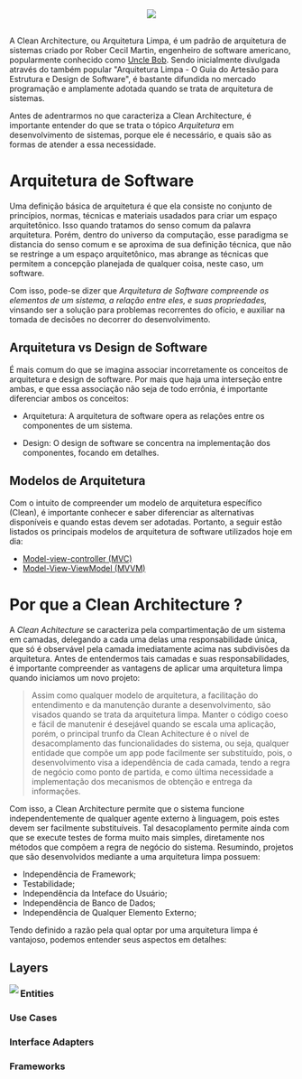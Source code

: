 <div align="center">
  <img src="https://user-images.githubusercontent.com/61476935/210269491-dbdd0597-4227-4969-bd84-b72ba65cdf4a.png">
</div>
<br>

A Clean Architecture, ou Arquitetura Limpa, é um padrão de arquitetura de sistemas criado por Rober Cecil Martin, engenheiro de software americano, popularmente conhecido como [Uncle Bob](https://www.google.com/search?gs_ssp=eJzj4tbP1TcwNKoyyk5PMmD04izNS85JVUjKTwIAVZAHQg&q=uncle+bob&rlz=1C1ASUM_enBR992BR992&oq=Uncle+Bob&aqs=chrome.1.69i57j46i512j0i512l8.3321j0j7&sourceid=chrome&ie=UTF-8). Sendo inicialmente divulgada através do também popular "Arquitetura Limpa - O Guia do Artesão para Estrutura e Design de Software", é bastante difundida no mercado programação e amplamente adotada quando se trata de arquitetura de sistemas.

Antes de adentrarmos no que caracteriza a Clean Architecture, é importante entender do que se trata o tópico <i>Arquitetura</i> em desenvolvimento de sistemas, porque ele é necessário, e quais são as formas de atender a essa necessidade.

# Arquitetura de Software

Uma definição básica de arquitetura é que ela consiste no conjunto de princípios, normas, técnicas e materiais usadados para criar um espaço arquitetônico. Isso quando tratamos do senso comum da palavra arquitetura. Porém, dentro do universo da computação, esse paradigma se distancia do senso comum e se aproxima de sua definição técnica, que não se restringe a um espaço arquitetônico, mas abrange as técnicas que permitem a concepção planejada de qualquer coisa, neste caso, um software.

Com isso, pode-se dizer que <i>Arquitetura de Software compreende os elementos de um sistema, a relação entre eles, e suas propriedades,</i> vinsando ser a solução para problemas recorrentes do ofício, e auxiliar na tomada de decisões no decorrer do desenvolvimento.

## Arquitetura vs Design de Software

É mais comum do que se imagina associar incorretamente os conceitos de arquitetura e design de software. Por mais que haja uma interseção entre ambas, e que essa associação não seja de todo errônia, é importante diferenciar ambos os conceitos:

- Arquitetura: A arquitetura de software opera as relações entre os componentes de um sistema.

- Design: O design de software se concentra na implementação dos componentes, focando em detalhes. 

## Modelos de Arquitetura

Com o intuito de compreender um modelo de arquitetura específico (Clean), é importante conhecer e saber diferenciar as alternativas disponíveis e quando estas devem ser adotadas. Portanto, a seguir estão listados os principais modelos de arquitetura de software utilizados hoje em dia:

- [Model-view-controller (MVC)]()
- [Model-View-ViewModel (MVVM)]()

<!-- ## Model-view-controller (MVC)

Sendo um dos padrões de arquitetura mais populares, o MVC foi introduzido como um possível padrão em 1979 por Trygve Reenskaug, cinetista da computação norueguês. O modelo consiste em separar a aplicação em três camadas independentes: o Model, view e controller, o que permite dissociar a UI das regras de negócio do sistema, o que foi bastante inovador no periodo citado. Além disso, o MVC permite a reutilização de código, uma melhor compreensão e manutenção, e facilita a criação de multiplas interfaces, o que é bastante difundido na stack front-end. O trecho a seguir auxilia no entendimento de cada camada:

<img align="left" style="width: 300px;" src="https://user-images.githubusercontent.com/61476935/210247819-ce99b554-9b11-4032-b4cc-111d14810090.png">

### View

Responsável por conter a interface e tudo o que a compõe. É a partir da view que interação com as demais camadas se inicia e é nela que se encontra os arquivos de template, estilo e etc.

### Controller

Responsável por controllar a interação entre Model e View, recebendo as requisições do usuário (disparadas pela interface) e acessar os models para obter uma resposta concisa.

### Model

Responsável pelo acesso e manipulação de dados da aplicação. É no model que se concentram os métodos reponsáveis por consultar o banco de dados ou por acessar os endpoits de uma API integrada.

Além dos elementos que nomeiam o modelo, também é comum encontrar um quarto conceito: o <i>Router</i>. Este sendo o responsável por associar determinado método da camada de controle a um endereço (rota) do sistema. 

## Model-View-ViewModel (MVVM)

O padrão Model View ViewModel foi pensado pelo Arquiteto de Software John Gossman e a equipe da Microsoft em 2005, tendo como base o MVC e o MVP, com o intuito de possibilitar o <i>Data Binding (compartilhamento estavél e síncrono de informações entre uma fonte e um receptor ou entre duas fontes de dados)</i> junto ao Microsoft Silverlight, usado no desenvolvimento de navegadores e plug-ins. Sua criação também foi creditada à necessidade de dividir sistemas em camadas especializadas em determinadas funções, sendo essas camadas:

<img align="left" style="width: 350px;" src="https://user-images.githubusercontent.com/61476935/210266105-c4669697-15ef-493e-a86d-5fb81c2d8340.png">

### View

Assim como no MVC, a View se reponsabiliza por renderizar as informações obtidas das demais camadas, sendo essencialmente ignorante com relação a forma com que essas informações foram obtidas, se importanto apanas com o formato no qual precisa exibir as informações e com as demais rotinas associadas com a experiência do usuário, como atualizações de estado.

### ViewModel 

A ViewModel por sua vez, tem como intuito disponibilizar uma lógica de apresentação para a View e gerenciar seus de estados através de comandos e Data Binding, sendo a responsável por criar a ponte entre interface e data source, já que ambas não possuem conhecimento uma da outra. Além disso, pode ser função da ViewModel validar o fluxo de dados e garantir a consistência das informções exibidas e enviadas.

### Model

O papel do Model é encapsular a regra de negócio responsável por obter as informações de um outro serviço, seja uma API, banco de dados e etc. É responsabilidade do Model validar as informações obtidas das ações do usuário de acordo com a regra de negócio que atende ou é atendida pela aplicação em questão.

É bastante comum encontrar o padrão MVVM em ambientes Mobile, como Swift, Java, Dart e entre outros, visto que ele é implicitamente recomendado para projetos cujo foco está em desenvolver a interface tendo a regra de negócio como base. Além disso, cabe citar o [Observable Patters](https://www.devmedia.com.br/design-patterns-observer/16875) como referência para gerenciamento de estados em uma arquitetura MVVM; este que está diretamente associado a programação reativa, que por sua vez está muito presente da construção de interfaces de usuário em geral.   

## Microservices (microsserviços)

## Pipes-and-filters (PF)

## Peer-to-Peer (P2P)

## Service-Oriented Architecture (SOA)

## Publish-Subscribe (Pub/Sub)

## Client-server (cliente-servidor)

## Layers (Camadas) -->

# Por que a Clean Architecture ?

A <i>Clean Achitecture</i> se caracteriza pela compartimentação de um sistema em camadas, delegando a cada uma delas uma responsabilidade única, que só é observável pela camada imediatamente acima nas subdivisões da arquitetura. Antes de entendermos tais camadas e suas responsabilidades, é importante compreender as vantagens de aplicar uma arquitetura limpa quando iniciamos um novo projeto:

>Assim como qualquer modelo de arquitetura, a facilitação do entendimento e da manutenção durante a desenvolvimento, são visados quando se trata da arquitetura limpa. Manter o código coeso e fácil de manutenir é desejável quando se escala uma aplicação, porém, o principal trunfo da Clean Achitecture é o nível de desacomplamento das funcionalidades do sistema, ou seja, qualquer entidade que compõe um app pode facilmente ser substituído, pois, o desenvolvimento visa a idependência de cada camada, tendo a regra de negócio como ponto de partida, e como última necessidade a implementação dos mecanismos de obtenção e entrega da informações.

Com isso, a Clean Architecture permite que o sistema funcione independentemente de qualquer agente externo à linguagem, pois estes devem ser facilmente substituíveis. Tal desacoplamento permite ainda com que se execute testes de forma muito mais simples, diretamente nos métodos que compõem a regra de negócio do sistema. Resumindo, projetos que são desenvolvidos mediante a uma arquitetura limpa possuem:

- Independência de Framework;
- Testabilidade;
- Independência da Inteface do Usuário;
- Independência de Banco de Dados;
- Independência de Qualquer Elemento Externo;

Tendo definido a razão pela qual optar por uma arquitetura limpa é vantajoso, podemos entender seus aspectos em detalhes:

## Layers

<img align="left" src="https://user-images.githubusercontent.com/61476935/210290057-fb6d81a0-b8af-406c-9a00-922046c41c44.png">

### Entities

### Use Cases

### Interface Adapters

### Frameworks